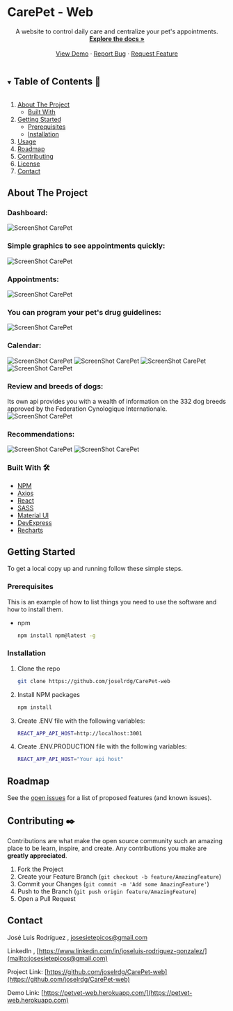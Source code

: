 # CarePet - Web

<!-- PROJECT LOGO -->

<!-- <p align="center">
  <a href="https://infectme.herokuapp.com"> 
    <img src="public/images/logo.png" alt="Logo">
  </a>
  <br /> -->

  <!-- <h3 align="center">Infect Me</h3> -->

  <p align="center">
    A website to control daily care and centralize your pet's appointments.
    <br />
    <a href="https://github.com/joselrdg/CarePet-web"><strong>Explore the docs »</strong></a>
    <br />
    <br />
    <a href="https://petvet-web.herokuapp.com/">View Demo</a>
    ·
    <a href="https://github.com/joselrdg/CarePet-web/issues">Report Bug</a>
    ·
    <a href="https://github.com/joselrdg/CarePet-web/issues">Request Feature</a>
  </p>
</p>



<!-- TABLE OF CONTENTS -->
<details open="open">
  <summary><h2 style="display: inline-block">Table of Contents 🚀</h2></summary>
  <ol>
    <li>
      <a href="#about-the-project">About The Project</a>
      <ul>
        <li><a href="#built-with">Built With</a></li>
      </ul>
    </li>
    <li>
      <a href="#getting-started">Getting Started</a>
      <ul>
        <li><a href="#prerequisites">Prerequisites</a></li>
        <li><a href="#installation">Installation</a></li>
      </ul>
    </li>
    <li><a href="#usage">Usage</a></li>
    <li><a href="#roadmap">Roadmap</a></li>
    <li><a href="#contributing">Contributing</a></li>
    <li><a href="#license">License</a></li>
    <li><a href="#contact">Contact</a></li>
    <!-- <li><a href="#acknowledgements">Acknowledgements</a></li> -->
  </ol>
    
</details>



<!-- ABOUT THE PROJECT -->
## About The Project
### Dashboard:
![ScreenShot CarePet](./public/screenShot/profile.png)
### Simple graphics to see appointments quickly:
![ScreenShot CarePet](./public/screenShot/care.png)
### Appointments:
![ScreenShot CarePet](./public/screenShot/appo.png)
### You can program your pet's drug guidelines:
![ScreenShot CarePet](./public/screenShot/medication.png)
### Calendar:
![ScreenShot CarePet](./public/screenShot/calendar.png)
![ScreenShot CarePet](./public/screenShot/calendar2.png)
![ScreenShot CarePet](./public/screenShot/calendar4.png)
![ScreenShot CarePet](./public/screenShot/calendar3.png)
### Review and breeds of dogs:
Its own api provides you with a wealth of information on the 332 dog breeds approved by the Federation Cynologique Internationale.
![ScreenShot CarePet](./public/screenShot/breed.png)
### Recommendations:
![ScreenShot CarePet](./public/screenShot/reco.png)
![ScreenShot CarePet](./public/screenShot/reco2.png)



<!-- Here's a blank template to get started:
**To avoid retyping too much info. Do a search and replace with your text editor for the following:**
`github_username`, `repo_name`, `twitter_handle`, `email`, `project_title`, `project_description` -->


### Built With 🛠️

* [NPM](https://www.npmjs.com/)
* [Axios](https://github.com/axios/axios)
* [React](https://es.reactjs.org/)
* [SASS](https://sass-lang.com/)
* [Material UI](https://material-ui.com/)
* [DevExpress](https://www.devexpress.com/)
* [Recharts](https://recharts.org/)




<!-- GETTING STARTED -->
## Getting Started

To get a local copy up and running follow these simple steps.

### Prerequisites

This is an example of how to list things you need to use the software and how to install them.
* npm
  ```sh
  npm install npm@latest -g
  ```

### Installation

1. Clone the repo
   ```sh
   git clone https://github.com/joselrdg/CarePet-web
   ```
2. Install NPM packages
   ```sh
   npm install
   ```
3. Create .ENV file with the following variables:
   ```sh
   REACT_APP_API_HOST=http://localhost:3001
   ```
4. Create .ENV.PRODUCTION file with the following variables:
   ```sh
   REACT_APP_API_HOST="Your api host"
   ```


<!-- ROADMAP -->
## Roadmap

See the [open issues](https://github.com/joselrdg/CarePet-web/issues) for a list of proposed features (and known issues).



<!-- CONTRIBUTING -->
## Contributing ✒️

Contributions are what make the open source community such an amazing place to be learn, inspire, and create. Any contributions you make are **greatly appreciated**.

1. Fork the Project
2. Create your Feature Branch (`git checkout -b feature/AmazingFeature`)
3. Commit your Changes (`git commit -m 'Add some AmazingFeature'`)
4. Push to the Branch (`git push origin feature/AmazingFeature`)
5. Open a Pull Request



<!-- LICENSE -->
<!-- ## License 

Distributed under the MIT License. See `LICENSE` for more information. -->



<!-- CONTACT -->
## Contact

José Luis Rodríguez , [josesietepicos@gmail.com](mailto:josesietepicos@gmail.com)

LinkedIn , [https://www.linkedin.com/in/joseluis-rodriguez-gonzalez/](mailto:josesietepicos@gmail.com)

Project Link: [https://github.com/joselrdg/CarePet-web](https://github.com/joselrdg/CarePet-web)

Demo Link: [https://petvet-web.herokuapp.com/](https://petvet-web.herokuapp.com)

<!-- ## Acknowledgements -->